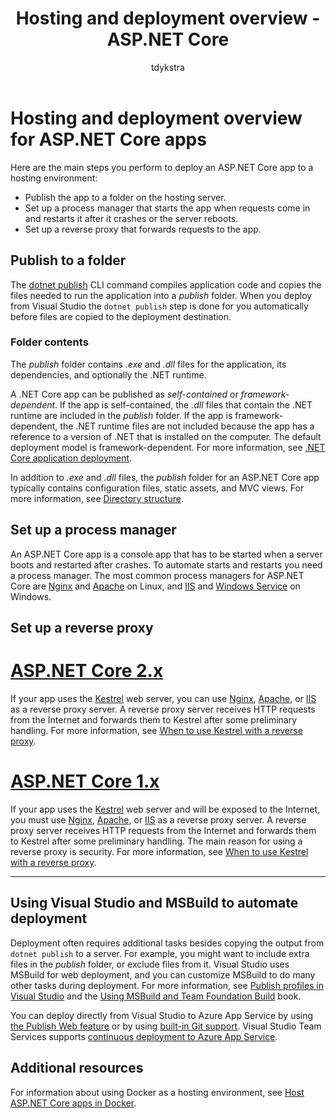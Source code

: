﻿---
title: Hosting and deployment overview - ASP.NET Core
author: tdykstra
description: Overview of how to set up hosting environments and deploy ASP.NET Core apps to them.
keywords: ASP.NET Core,
ms.author: riande
manager: wpickett
ms.date: 08/07/2017
ms.topic: article
ms.assetid: f0930c68-4d17-4748-adbf-801e17601eb6
ms.technology: aspnet
ms.prod: asp.net-core
uid: publishing/index
---
# Hosting and deployment overview for ASP.NET Core apps

Here are the main steps you perform to deploy an ASP.NET Core app to a hosting environment:

* Publish the app to a folder on the hosting server.
* Set up a process manager that starts the app when requests come in and restarts it after it crashes or the server reboots.
* Set up a reverse proxy that forwards requests to the app.

## Publish to a folder 

The [dotnet publish](https://docs.microsoft.com/dotnet/articles/core/tools/dotnet-publish) CLI command compiles application code and copies the files needed to run the application into a *publish* folder. When you deploy from Visual Studio the `dotnet publish` step is done for you automatically before files are copied to the deployment destination.

### Folder contents

The *publish* folder contains *.exe* and *.dll* files for the application, its dependencies, and optionally the .NET runtime.

A .NET Core app can be published as *self-contained* or *framework-dependent*. If the app is self-contained, the *.dll* files that contain the .NET runtime are included in the *publish* folder.  If the app is framework-dependent, the .NET runtime files are not included because the app has a reference to a version of .NET that is installed on the computer. The default deployment model is framework-dependent. For more information, see [.NET Core application deployment](https://docs.microsoft.com/dotnet/articles/core/deploying/index).

In addition to *.exe* and *.dll* files, the *publish* folder for an ASP.NET Core app typically contains configuration files, static assets, and MVC views.  For more information, see [Directory structure](xref:hosting/directory-structure).

## Set up a process manager

An ASP.NET Core app is a console app that has to be started when a server boots and restarted after crashes. To automate starts and restarts you need a process manager. The most common process managers for ASP.NET Core are [Nginx](xref:publishing/linuxproduction) and [Apache](xref:publishing/apache-proxy) on Linux, and [IIS](xref:publishing/iis) and [Windows Service](xref:hosting/windows-service) on Windows.

## Set up a reverse proxy

# [ASP.NET Core 2.x](#tab/aspnetcore2x)

If your app uses the [Kestrel](xref:fundamentals/servers/kestrel) web server, you can use [Nginx](xref:publishing/linuxproduction), [Apache](xref:publishing/apache-proxy), or [IIS](xref:publishing/iis) as a reverse proxy server. A reverse proxy server receives HTTP requests from the Internet and forwards them to Kestrel after some preliminary handling. For more information, see [When to use Kestrel with a reverse proxy](xref:fundamentals/servers/kestrel?tabs=aspnetcore2x#when-to-use-kestrel-with-a-reverse-proxy).

# [ASP.NET Core 1.x](#tab/aspnetcore1x)

If your app uses the [Kestrel](xref:fundamentals/servers/kestrel) web server and will be exposed to the Internet, you must use [Nginx](xref:publishing/linuxproduction), [Apache](xref:publishing/apache-proxy), or [IIS](xref:publishing/iis) as a reverse proxy server. A reverse proxy server receives HTTP requests from the Internet and forwards them to Kestrel after some preliminary handling. The main reason for using a reverse proxy is security. For more information, see [When to use Kestrel with a reverse proxy](xref:fundamentals/servers/kestrel?tabs=aspnetcore1x#when-to-use-kestrel-with-a-reverse-proxy).

---

## Using Visual Studio and MSBuild to automate deployment

Deployment often requires additional tasks besides copying the output from `dotnet publish` to a server. For example, you might want to include extra files in the *publish* folder, or exclude files from it. Visual Studio uses MSBuild for web deployment, and you can customize MSBuild to do many other tasks during deployment. For more information, see [Publish profiles in Visual Studio](xref:publishing/web-publishing-vs) and the [Using MSBuild and Team Foundation Build](http://msbuildbook.com/) book.

You can deploy directly from Visual Studio to Azure App Service by using [the Publish Web feature](xref:tutorials/publish-to-azure-webapp-using-vs) or by using [built-in Git support](xref:publishing/azure-continuous-deployment). Visual Studio Team Services supports [continuous deployment to Azure App Service](https://www.visualstudio.com/docs/build/aspnet/core/quick-to-azure).

## Additional resources

For information about using Docker as a hosting environment, see [Host ASP.NET Core apps in Docker](xref:publishing/docker).
